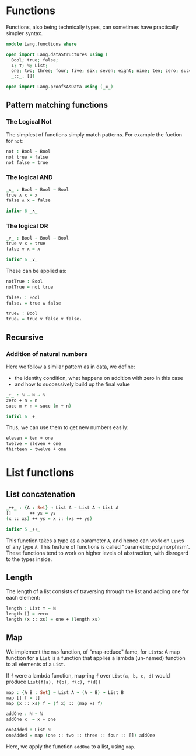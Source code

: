 
# Functions

Functions, also being technically types, can sometimes have practically simpler syntax.

```agda
module Lang.functions where

open import Lang.dataStructures using (
  Bool; true; false;
  ⊥; ⊤; ℕ; List;
  one; two; three; four; five; six; seven; eight; nine; ten; zero; succ;
  _::_; [])

open import Lang.proofsAsData using (_≡_)
```

## Pattern matching functions

### The Logical Not

The simplest of functions simply match patterns. For example the fuction for `not`:

```agda
not : Bool → Bool
not true = false
not false = true
```

### The logical AND

```agda
_∧_ : Bool → Bool → Bool
true ∧ x = x
false ∧ x = false

infixr 6 _∧_
```

### The logical OR

```agda
_∨_ : Bool → Bool → Bool
true ∨ x = true
false ∨ x = x

infixr 6 _∨_
```

These can be applied as:

```agda
notTrue : Bool
notTrue = not true

false₁ : Bool
false₁ = true ∧ false

true₁ : Bool
true₁ = true ∨ false ∨ false₁
```

## Recursive

### Addition of natural numbers

Here we follow a similar pattern as in data, we define:

- the identity condition, what happens on addition with zero in this case
- and how to successively build up the final value

```agda
_+_ : ℕ → ℕ → ℕ
zero + n = n
succ m + n = succ (m + n)

infixl 6 _+_
```
Thus, we can use them to get new numbers easily:

```agda
eleven = ten + one
twelve = eleven + one
thirteen = twelve + one
```

# List functions

## List concatenation

```agda
_++_ : {A : Set} → List A → List A → List A
[]       ++ ys = ys
(x :: xs) ++ ys = x :: (xs ++ ys)

infixr 5 _++_
```

This function takes a type as a parameter `A`, and hence can work on `List`s of any type `A`. This feature of functions is called "parametric polymorphism". These functions tend to work on higher levels of abstraction, with disregard to the types inside.


## Length

The length of a list consists of traversing through the list and adding one for each element:

```agda
length : List ⊤ → ℕ
length [] = zero
length (x :: xs) = one + (length xs)
```

## Map

We implement the `map` function, of "map-reduce" fame, for `List`s:
A map function for a `List` is a function that applies a lambda (un-named) function to all elements of a `List`.

If `f` were a lambda function, map-ing `f` over `List(a, b, c, d)` would produce `List(f(a), f(b), f(c), f(d))`

```agda
map : {A B : Set} → List A → (A → B) → List B
map [] f = []
map (x :: xs) f = (f x) :: (map xs f)
```

```agda
addOne : ℕ → ℕ
addOne x  = x + one

oneAdded : List ℕ
oneAdded = map (one :: two :: three :: four :: []) addOne
```
Here, we apply the function `addOne` to a list, using `map`.


